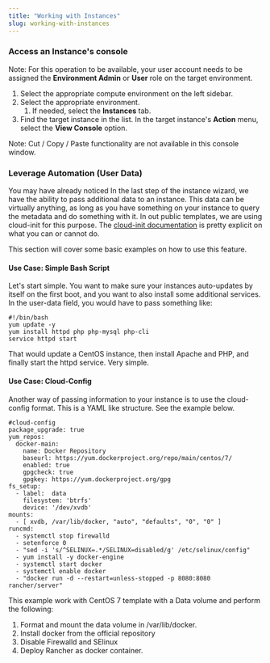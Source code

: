```yaml
---
title: "Working with Instances"
slug: working-with-instances
---
```


<!-- - [Access an Instance's console](#access-an-instance-s-console)
- [Leverage Automation (User Data)](#leverage-automation--user-data-)
  * [Use Case: Simple Bash Script](#use-case--simple-bash-script)
  * [Use Case: Cloud-Config](#use-case--cloud-config) -->

### Access an Instance's console
Note: For this operation to be available, your user account needs to be assigned the **Environment Admin** or **User** role on the target environment.

1. Select the appropriate compute environment on the left sidebar.
1. Select the appropriate environment.
   1. If needed, select the **Instances** tab.
1. Find the target instance in the list. In the target instance's **Action** menu, select the **View Console** option.

Note: Cut / Copy / Paste functionality are not available in this console window.

### Leverage Automation (User Data)
You may have already noticed In the last step of the instance wizard, we have the ability to pass additional data to an instance. This data can be virtually anything, as long as you have something on your instance to query the metadata and do something with it. In out public templates, we are using cloud-init for this purpose. The [cloud-init documentation](https://cloudinit.readthedocs.org/en/latest/) is pretty explicit on what you can or cannot do.

This section will cover some basic examples on how to use this feature.

#### Use Case: Simple Bash Script
Let's start simple. You want to make sure your instances auto-updates by itself on the first boot, and you want to also install some additional services. In the user-data field, you would have to pass something like:

```
#!/bin/bash
yum update -y
yum install httpd php php-mysql php-cli
service httpd start
```

That would update a CentOS instance, then install Apache and PHP, and finally start the httpd service. Very simple.

#### Use Case: Cloud-Config
Another way of passing information to your instance is to use the cloud-config format. This is a YAML like structure. See the example below.

```
#cloud-config
package_upgrade: true
yum_repos:
  docker-main:
    name: Docker Repository
    baseurl: https://yum.dockerproject.org/repo/main/centos/7/
    enabled: true
    gpgcheck: true
    gpgkey: https://yum.dockerproject.org/gpg
fs_setup:
  - label:  data
    filesystem: 'btrfs'
    device: '/dev/xvdb'
mounts:
  - [ xvdb, /var/lib/docker, "auto", "defaults", "0", "0" ]
runcmd:
  - systemctl stop firewalld
  - setenforce 0
  - "sed -i 's/^SELINUX=.*/SELINUX=disabled/g' /etc/selinux/config"
  - yum install -y docker-engine
  - systemctl start docker
  - systemctl enable docker
  - "docker run -d --restart=unless-stopped -p 8080:8080 rancher/server"
```

This example work with CentOS 7 template with a Data volume and perform the following:

1. Format and mount the data volume in /var/lib/docker.
1. Install docker from the official repository
1. Disable Firewalld and SElinux
1. Deploy Rancher as docker container.
